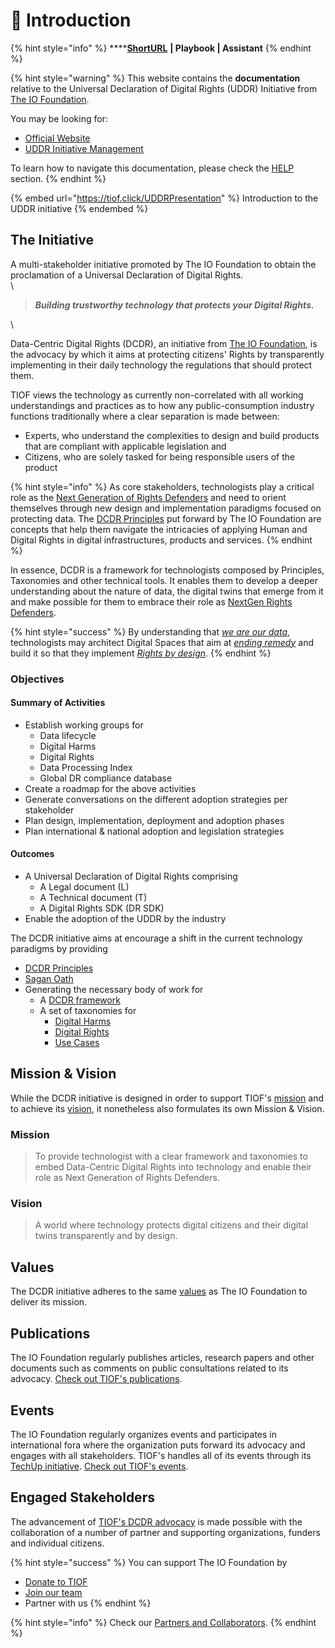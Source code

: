 # 🚧 Introduction

{% hint style="info" %}
****[**ShortURL**](https://tiof.click/UDDRDocs) **| Playbook | Assistant**
{% endhint %}

{% hint style="warning" %}
This website contains the **documentation** relative to the Universal Declaration of Digital Rights (UDDR) Initiative from [The IO Foundation](https://tiof.click/TIOFWeb).

You may be looking for:

* [Official Website](https://tiof.click/UDDRWeb)
* [UDDR Initiative Management](https://tiof.click/UDDRRepo)

To learn how to navigate this documentation, please check the [HELP](https://tiof.click/TIOFDocsHelp) section.
{% endhint %}

{% embed url="https://tiof.click/UDDRPresentation" %}
Introduction to the UDDR initiative
{% endembed %}

## The Initiative

A multi-stakeholder initiative promoted by The IO Foundation to obtain the proclamation of a Universal Declaration of Digital Rights.\
\


> _**Building trustworthy technology that protects your Digital Rights.**_

\






Data-Centric Digital Rights (DCDR), an initiative from [The IO Foundation](https://tiof.click/TIOFWeb), is the advocacy by which it aims at protecting citizens' Rights by transparently implementing in their daily technology the regulations that should protect them.

TIOF views the technology as currently non-correlated with all working understandings and practices as to how any public-consumption industry functions traditionally where a clear separation is made between:

* Experts, who understand the complexities to design and build products that are compliant with applicable legislation and
* Citizens, who are solely tasked for being responsible users of the product

{% hint style="info" %}
As core stakeholders, technologists play a critical role as the [Next Generation of Rights Defenders](https://tiof.click/TIOFNextGen) and need to orient themselves through new design and implementation paradigms focused on protecting data. The [DCDR Principles](https://tiof.click/DCDRPrinciples) put forward by The IO Foundation are concepts that help them navigate the intricacies of applying Human and Digital Rights in digital infrastructures, products and services.
{% endhint %}

In essence, DCDR is a framework for technologists composed by Principles, Taxonomies and other technical tools. It enables them to develop a deeper understanding about the nature of data, the digital twins that emerge from it and make possible for them to embrace their role as [NextGen Rights Defenders](https://tiof.click/TIOFNextGen).

{% hint style="success" %}
By understanding that [_we are our data_](https://tiof.click/DCDRPrinciple1), technologists may architect Digital Spaces that aim at [_ending remedy_](https://tiof.click/DCDRPrinciple2) and build it so that they implement [_Rights by design_](https://tiof.click/DCDRPrinciple3).
{% endhint %}

### Objectives



#### **Summary of Activities**

* Establish working groups for
  * Data lifecycle
  * Digital Harms
  * Digital Rights
  * Data Processing Index
  * Global DR compliance database
* Create a roadmap for the above activities
* Generate conversations on the different adoption strategies per stakeholder
* Plan design, implementation, deployment and adoption phases
* Plan international & national adoption and legislation strategies

#### **Outcomes**

* A Universal Declaration of Digital Rights comprising
  * A Legal document (L)
  * A Technical document (T)
  * A Digital Rights SDK (DR SDK)
* Enable the adoption of the UDDR by the industry





The DCDR initiative aims at encourage a shift in the current technology paradigms by providing

* [DCDR Principles](https://tiof.click/DCDRPrinciples)
* [Sagan Oath](https://tiof.click/DCDRSaganOath)
* Generating the necessary body of work for
  * A [DCDR framework](https://tiof.click/DCDRFramework)
  * A set of taxonomies for
    * [Digital Harms](https://tiof.click/DCDRDigitalHarms)
    * [Digital Rights](https://tiof.click/DCDRDigitalRights)
    * [Use Cases](https://tiof.click/DCDRUseCases)

## Mission & Vision

While the DCDR initiative is designed in order to support TIOF's [mission](https://tiof.click/TIOFMission) and to achieve its [vision](https://tiof.click/TIOFVision), it nonetheless also formulates its own Mission & Vision.

### Mission

> To provide technologist with a clear framework and taxonomies to embed Data-Centric Digital Rights into technology and enable their role as Next Generation of Rights Defenders.

### Vision

> A world where technology protects digital citizens and their digital twins transparently and by design.

## Values

The DCDR initiative adheres to the same [values](https://tiof.click/TIOFValues) as The IO Foundation to deliver its mission.

## Publications

The IO Foundation regularly publishes articles, research papers and other documents such as comments on public consultations related to its advocacy. [Check out TIOF's publications](https://tiof.click/DCDRPublications).

## Events

The IO Foundation regularly organizes events and participates in international fora where the organization puts forward its advocacy and engages with all stakeholders. TIOF's handles all of its events through its [TechUp initiative](https://tiof.click/TUDocs). [Check out TIOF's events](https://tiof.click/DCDREvents).&#x20;

## Engaged Stakeholders

The advancement of [TIOF's DCDR advocacy](https://tiof.click/DCDRAdvocacy) is made possible with the collaboration of a number of partner and supporting organizations, funders and individual citizens.

{% hint style="success" %}
You can support The IO Foundation by

* [Donate to TIOF](https://tiof.click/SupportUs)
* [Join our team](https://tiof.click/DCDRJoinUs)
* Partner with us
{% endhint %}

{% hint style="info" %}
Check our [Partners and Collaborators](https://tiof.click/TIOFPartners).
{% endhint %}
